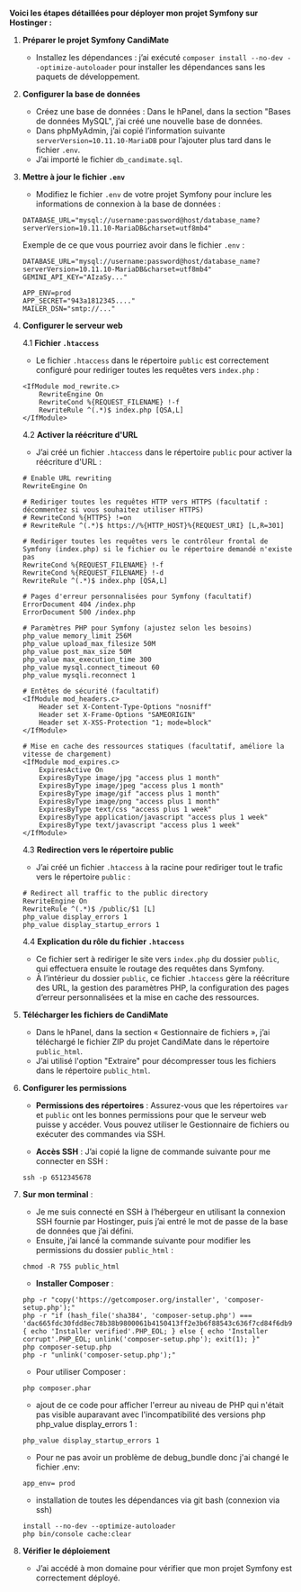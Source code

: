**Voici les étapes détaillées pour déployer mon projet Symfony sur Hostinger :**

1. **Préparer le projet Symfony CandiMate**

   - Installez les dépendances : j’ai exécuté `composer install --no-dev --optimize-autoloader` pour installer les dépendances sans les paquets de développement.

2. **Configurer la base de données**

   - Créez une base de données : Dans le hPanel, dans la section "Bases de données MySQL", j’ai créé une nouvelle base de données.
   - Dans phpMyAdmin, j’ai copié l’information suivante `serverVersion=10.11.10-MariaDB` pour l’ajouter plus tard dans le fichier `.env`.
   - J’ai importé le fichier `db_candimate.sql`.

3. **Mettre à jour le fichier `.env`**

   - Modifiez le fichier `.env` de votre projet Symfony pour inclure les informations de connexion à la base de données :

   ```
   DATABASE_URL="mysql://username:password@host/database_name?serverVersion=10.11.10-MariaDB&charset=utf8mb4"
   ```

   Exemple de ce que vous pourriez avoir dans le fichier `.env` :

   ```
   DATABASE_URL="mysql://username:password@host/database_name?serverVersion=10.11.10-MariaDB&charset=utf8mb4"
   GEMINI_API_KEY="AIzaSy..."

   APP_ENV=prod
   APP_SECRET="943a1812345...."
   MAILER_DSN="smtp://..."
   ```

4. **Configurer le serveur web**

   4.1 **Fichier `.htaccess`**

   - Le fichier `.htaccess` dans le répertoire `public` est correctement configuré pour rediriger toutes les requêtes vers `index.php` :

   ```
   <IfModule mod_rewrite.c>
       RewriteEngine On
       RewriteCond %{REQUEST_FILENAME} !-f
       RewriteRule ^(.*)$ index.php [QSA,L]
   </IfModule>
   ```

   4.2 **Activer la réécriture d'URL**

   - J’ai créé un fichier `.htaccess` dans le répertoire `public` pour activer la réécriture d'URL :

   ```
   # Enable URL rewriting
   RewriteEngine On

   # Rediriger toutes les requêtes HTTP vers HTTPS (facultatif : décommentez si vous souhaitez utiliser HTTPS)
   # RewriteCond %{HTTPS} !=on
   # RewriteRule ^(.*)$ https://%{HTTP_HOST}%{REQUEST_URI} [L,R=301]

   # Rediriger toutes les requêtes vers le contrôleur frontal de Symfony (index.php) si le fichier ou le répertoire demandé n'existe pas
   RewriteCond %{REQUEST_FILENAME} !-f
   RewriteCond %{REQUEST_FILENAME} !-d
   RewriteRule ^(.*)$ index.php [QSA,L]

   # Pages d'erreur personnalisées pour Symfony (facultatif)
   ErrorDocument 404 /index.php
   ErrorDocument 500 /index.php

   # Paramètres PHP pour Symfony (ajustez selon les besoins)
   php_value memory_limit 256M
   php_value upload_max_filesize 50M
   php_value post_max_size 50M
   php_value max_execution_time 300
   php_value mysql.connect_timeout 60
   php_value mysqli.reconnect 1

   # Entêtes de sécurité (facultatif)
   <IfModule mod_headers.c>
       Header set X-Content-Type-Options "nosniff"
       Header set X-Frame-Options "SAMEORIGIN"
       Header set X-XSS-Protection "1; mode=block"
   </IfModule>

   # Mise en cache des ressources statiques (facultatif, améliore la vitesse de chargement)
   <IfModule mod_expires.c>
       ExpiresActive On
       ExpiresByType image/jpg "access plus 1 month"
       ExpiresByType image/jpeg "access plus 1 month"
       ExpiresByType image/gif "access plus 1 month"
       ExpiresByType image/png "access plus 1 month"
       ExpiresByType text/css "access plus 1 week"
       ExpiresByType application/javascript "access plus 1 week"
       ExpiresByType text/javascript "access plus 1 week"
   </IfModule>
   ```

   4.3 **Redirection vers le répertoire public**

   - J’ai créé un fichier `.htaccess` à la racine pour rediriger tout le trafic vers le répertoire `public` :

   ```
   # Redirect all traffic to the public directory
   RewriteEngine On
   RewriteRule ^(.*)$ /public/$1 [L]
   php_value display_errors 1
   php_value display_startup_errors 1
   ```

   4.4 **Explication du rôle du fichier `.htaccess`**

   - Ce fichier sert à rediriger le site vers `index.php` du dossier `public`, qui effectuera ensuite le routage des requêtes dans Symfony.
   - À l’intérieur du dossier `public`, ce fichier `.htaccess` gère la réécriture des URL, la gestion des paramètres PHP, la configuration des pages d’erreur personnalisées et la mise en cache des ressources.

5. **Télécharger les fichiers de CandiMate**

   - Dans le hPanel, dans la section « Gestionnaire de fichiers », j’ai téléchargé le fichier ZIP du projet CandiMate dans le répertoire `public_html`.
   - J’ai utilisé l'option "Extraire" pour décompresser tous les fichiers dans le répertoire `public_html`.

6. **Configurer les permissions**

   - **Permissions des répertoires** : Assurez-vous que les répertoires `var` et `public` ont les bonnes permissions pour que le serveur web puisse y accéder. Vous pouvez utiliser le Gestionnaire de fichiers ou exécuter des commandes via SSH.

   - **Accès SSH** : J’ai copié la ligne de commande suivante pour me connecter en SSH :

   ```
   ssh -p 6512345678
   ```

7. **Sur mon terminal** :

   - Je me suis connecté en SSH à l’hébergeur en utilisant la connexion SSH fournie par Hostinger, puis j’ai entré le mot de passe de la base de données que j’ai défini.
   - Ensuite, j’ai lancé la commande suivante pour modifier les permissions du dossier `public_html` :

   ```
   chmod -R 755 public_html
   ```

   - **Installer Composer** :

   ```
   php -r "copy('https://getcomposer.org/installer', 'composer-setup.php');"
   php -r "if (hash_file('sha384', 'composer-setup.php') === 'dac665fdc30fdd8ec78b38b9800061b4150413ff2e3b6f88543c636f7cd84f6db9189d43a81e5503cda447da73c7e5b6') { echo 'Installer verified'.PHP_EOL; } else { echo 'Installer corrupt'.PHP_EOL; unlink('composer-setup.php'); exit(1); }"
   php composer-setup.php
   php -r "unlink('composer-setup.php');"
   ```

   - Pour utiliser Composer :
   ```
   php composer.phar
   ```

   - ajout de ce code pour afficher l'erreur au niveau de PHP qui n'était pas visible auparavant avec l'incompatibilité des versions php php_value display_errors 1 :
   ```
   php_value display_startup_errors 1
   ```

   - Pour ne pas avoir un problème de debug_bundle donc j'ai changé le fichier .env:
   ```
   app_env= prod 
   ```
   
   - installation de toutes les dépendances via git bash (connexion via ssh)
   ```
   install --no-dev --optimize-autoloader
   php bin/console cache:clear
   ```
   

8. **Vérifier le déploiement**
   - J’ai accédé à mon domaine pour vérifier que mon projet Symfony est correctement déployé.
